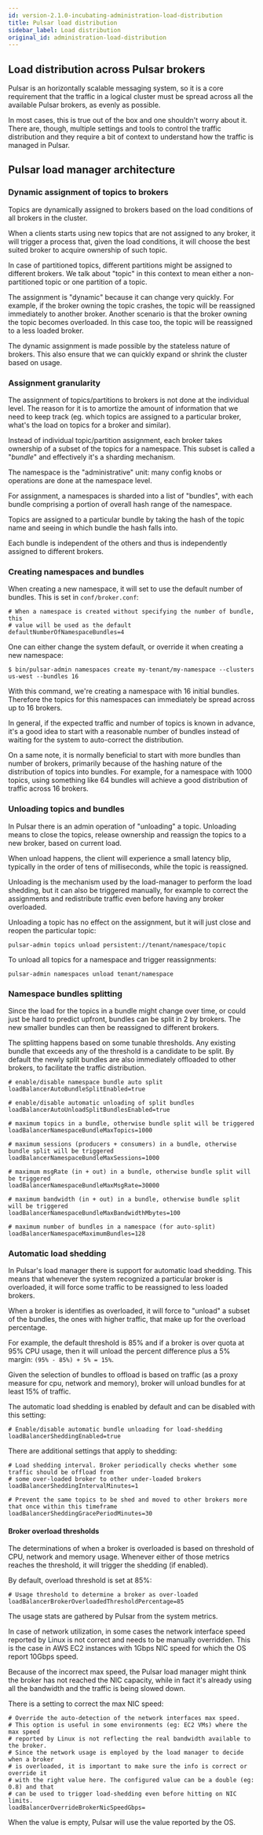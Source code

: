 ```yaml
---
id: version-2.1.0-incubating-administration-load-distribution
title: Pulsar load distribution
sidebar_label: Load distribution
original_id: administration-load-distribution
---
```


## Load distribution across Pulsar brokers

Pulsar is an horizontally scalable messaging system, so it is a core requirement that the traffic
in a logical cluster must be spread across all the available Pulsar brokers, as evenly as possible.

In most cases, this is true out of the box and one shouldn't worry about it. There are, though,
multiple settings and tools to control the traffic distribution and they require a bit of
context to understand how the traffic is managed in Pulsar.

## Pulsar load manager architecture

### Dynamic assignment of topics to brokers

Topics are dynamically assigned to brokers based on the load conditions of all brokers in the
cluster.

When a clients starts using new topics that are not assigned to any broker, it will trigger a
process that, given the load conditions, it will choose the best suited broker to acquire ownership
of such topic.

In case of partitioned topics, different partitions might be assigned to different brokers. We talk
about "topic" in this context to mean either a non-partitioned topic or one partition of a topic.

The assignment is "dynamic" because it can change very quickly. For example, if the broker owning
the topic crashes, the topic will be reassigned immediately to another broker. Another scenario is
that the broker owning the topic becomes overloaded. In this case too, the topic will be
reassigned to a less loaded broker.

The dynamic assignment is made possible by the stateless nature of brokers. This also ensure that
we can quickly expand or shrink the cluster based on usage.

### Assignment granularity

The assignment of topics/partitions to brokers is not done at the individual level. The reason for
it is to amortize the amount of information that we need to keep track (eg. which topics are
assigned to a particular broker, what's the load on topics for a broker and similar).

Instead of individual topic/partition assignment, each broker takes ownership of a subset of the
topics for a namespace. This subset is called a "*bundle*" and effectively it's a sharding
mechanism.

The namespace is the "administrative" unit: many config knobs or operations are done at the
namespace level.

For assignment, a namespaces is sharded into a list of "bundles", with each bundle comprising
a portion of overall hash range of the namespace.

Topics are assigned to a particular bundle by taking the hash of the topic name and seeing in which
bundle the hash falls into.

Each bundle is independent of the others and thus is independently assigned to different brokers.

### Creating namespaces and bundles

When creating a new namespace, it will set to use the default number of bundles. This is set in
`conf/broker.conf`:

```properties
# When a namespace is created without specifying the number of bundle, this
# value will be used as the default
defaultNumberOfNamespaceBundles=4
```

One can either change the system default, or override it when creating a new namespace:

```shell
$ bin/pulsar-admin namespaces create my-tenant/my-namespace --clusters us-west --bundles 16
```

With this command, we're creating a namespace with 16 initial bundles. Therefore the topics for
this namespaces can immediately be spread across up to 16 brokers.

In general, if the expected traffic and number of topics is known in advance, it's a good idea to
start with a reasonable number of bundles instead of waiting for the system to auto-correct the
distribution.

On a same note, it is normally beneficial to start with more bundles than number of brokers,
primarily because of the hashing nature of the distribution of topics into bundles. For example,
for a namespace with 1000 topics, using something like 64 bundles will achieve a good distribution
of traffic across 16 brokers.

### Unloading topics and bundles

In Pulsar there is an admin operation of "unloading" a topic. Unloading means to close the topics,
release ownership and reassign the topics to a new broker, based on current load.

When unload happens, the client will experience a small latency blip, typically in the order of
tens of milliseconds, while the topic is reassigned.

Unloading is the mechanism used by the load-manager to perform the load shedding, but it can
also be triggered manually, for example to correct the assignments and redistribute traffic
even before having any broker overloaded.

Unloading a topic has no effect on the assignment, but it will just close and reopen the
particular topic:

```shell
pulsar-admin topics unload persistent://tenant/namespace/topic
```

To unload all topics for a namespace and trigger reassignments:

```shell
pulsar-admin namespaces unload tenant/namespace
```

### Namespace bundles splitting

Since the load for the topics in a bundle might change over time, or could just be hard to predict
upfront, bundles can be split in 2 by brokers. The new smaller bundles can then be reassigned
to different brokers.

The splitting happens based on some tunable thresholds. Any existing bundle that exceeds any
of the threshold is a candidate to be split. By default the newly split bundles are also
immediately offloaded to other brokers, to facilitate the traffic distribution.

```properties
# enable/disable namespace bundle auto split
loadBalancerAutoBundleSplitEnabled=true

# enable/disable automatic unloading of split bundles
loadBalancerAutoUnloadSplitBundlesEnabled=true

# maximum topics in a bundle, otherwise bundle split will be triggered
loadBalancerNamespaceBundleMaxTopics=1000

# maximum sessions (producers + consumers) in a bundle, otherwise bundle split will be triggered
loadBalancerNamespaceBundleMaxSessions=1000

# maximum msgRate (in + out) in a bundle, otherwise bundle split will be triggered
loadBalancerNamespaceBundleMaxMsgRate=30000

# maximum bandwidth (in + out) in a bundle, otherwise bundle split will be triggered
loadBalancerNamespaceBundleMaxBandwidthMbytes=100

# maximum number of bundles in a namespace (for auto-split)
loadBalancerNamespaceMaximumBundles=128
```


### Automatic load shedding

In Pulsar's load manager there is support for automatic load shedding. This means that whenever
the system recognized a particular broker is overloaded, it will force some traffic to be
reassigned to less loaded brokers.

When a broker is identifies as overloaded, it will force to "unload" a subset of the bundles, the
ones with higher traffic, that make up for the overload percentage.

For example, the default threshold is 85% and if a broker is over quota at 95% CPU usage, then
it will unload the percent difference plus a 5% margin: `(95% - 85%) + 5% = 15%`.

Given the selection of bundles to offload is based on traffic (as a proxy measure for cpu, network
and memory), broker will unload bundles for at least 15% of traffic.

The automatic load shedding is enabled by default and can be disabled with this setting:

```properties
# Enable/disable automatic bundle unloading for load-shedding
loadBalancerSheddingEnabled=true
```

There are additional settings that apply to shedding:

```properties
# Load shedding interval. Broker periodically checks whether some traffic should be offload from
# some over-loaded broker to other under-loaded brokers
loadBalancerSheddingIntervalMinutes=1

# Prevent the same topics to be shed and moved to other brokers more that once within this timeframe
loadBalancerSheddingGracePeriodMinutes=30
```

#### Broker overload thresholds

The determinations of when a broker is overloaded is based on threshold of CPU, network and
memory usage. Whenever either of those metrics reaches the threshold, it will trigger the shedding
(if enabled).

By default, overload threshold is set at 85%:

```properties
# Usage threshold to determine a broker as over-loaded
loadBalancerBrokerOverloadedThresholdPercentage=85
```

The usage stats are gathered by Pulsar from the system metrics.

In case of network utilization, in some cases the network interface speed reported by Linux is
not correct and needs to be manually overridden. This is the case in AWS EC2 instances with 1Gbps
NIC speed for which the OS report 10Gbps speed.

Because of the incorrect max speed, the Pulsar load manager might think the broker has not
reached the NIC capacity, while in fact it's already using all the bandwidth and the traffic is
being slowed down.

There is a setting to correct the max NIC speed:

```properties
# Override the auto-detection of the network interfaces max speed.
# This option is useful in some environments (eg: EC2 VMs) where the max speed
# reported by Linux is not reflecting the real bandwidth available to the broker.
# Since the network usage is employed by the load manager to decide when a broker
# is overloaded, it is important to make sure the info is correct or override it
# with the right value here. The configured value can be a double (eg: 0.8) and that
# can be used to trigger load-shedding even before hitting on NIC limits.
loadBalancerOverrideBrokerNicSpeedGbps=
```

When the value is empty, Pulsar will use the value reported by the OS.

